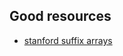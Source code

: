## Good resources

- [stanford suffix arrays](https://web.stanford.edu/class/cs97si/suffix-array.pdf)